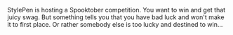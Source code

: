 StylePen is hosting a Spooktober competition. You want to win and get that juicy swag. But something tells you that you have bad luck and won't make it to first place. Or rather somebody else is too lucky and destined to win...
